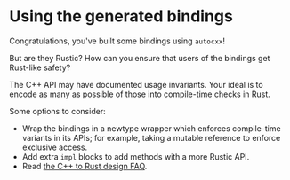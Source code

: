 # Using the generated bindings

Congratulations, you've built some bindings using `autocxx`!

But are they Rustic? How can you ensure that users of the bindings get Rust-like safety?

The C++ API may have documented usage invariants. Your ideal is to encode as many as possible of those into compile-time checks in Rust.

Some options to consider:

* Wrap the bindings in a newtype wrapper which enforces compile-time variants in its APIs; for example, taking a mutable reference to enforce exclusive access.
* Add extra `impl` blocks to add methods with a more Rustic API.
* Read [the C++ to Rust design FAQ](https://cppfaq.rs).
